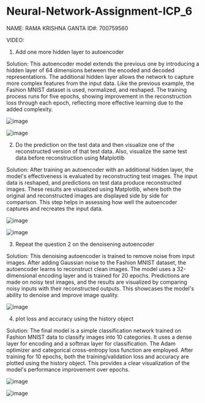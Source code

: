# Neural-Network-Assignment-ICP_6

NAME: RAMA KRISHNA GANTA ID#: 700759560

VIDEO: 

1. Add one more hidden layer to autoencoder

Solution: This autoencoder model extends the previous one by introducing a hidden layer of 64 dimensions between the encoded and decoded representations. The additional hidden layer allows the network to capture more complex features from the input data. Like the previous example, the Fashion MNIST dataset is used, normalized, and reshaped. The training process runs for five epochs, showing improvement in the reconstruction loss through each epoch, reflecting more effective learning due to the added complexity.

![image](https://github.com/user-attachments/assets/7041f8d9-df6d-49bc-9bfa-e397bdd6dcb6)

![image](https://github.com/user-attachments/assets/9ea1305f-ff1b-4b96-9d20-2adaca7912b2)

2. Do the prediction on the test data and then visualize one of the reconstructed version of that test data. Also, visualize the same test data before reconstruction using Matplotlib

Solution: After training an autoencoder with an additional hidden layer, the model's effectiveness is evaluated by reconstructing test images. The input data is reshaped, and predictions on test data produce reconstructed images. These results are visualized using Matplotlib, where both the original and reconstructed images are displayed side by side for comparison. This step helps in assessing how well the autoencoder captures and recreates the input data.

![image](https://github.com/user-attachments/assets/7964c4ca-e8f5-4c2e-bb45-fc838229cc2c)

![image](https://github.com/user-attachments/assets/459f394c-1fc6-40c1-8719-aa2e6d14b1fa)

3. Repeat the question 2 on the denoisening autoencoder

Solution: This denoising autoencoder is trained to remove noise from input images. After adding Gaussian noise to the Fashion MNIST dataset, the autoencoder learns to reconstruct clean images. The model uses a 32-dimensional encoding layer and is trained for 20 epochs. Predictions are made on noisy test images, and the results are visualized by comparing noisy inputs with their reconstructed outputs. This showcases the model's ability to denoise and improve image quality.

![image](https://github.com/user-attachments/assets/18c4e4ea-8ada-404c-b8c4-617a9f4d581a)

4. plot loss and accuracy using the history object

Solution: The final model is a simple classification network trained on Fashion MNIST data to classify images into 10 categories. It uses a dense layer for encoding and a softmax layer for classification. The Adam optimizer and categorical cross-entropy loss function are employed. After training for 10 epochs, both the training/validation loss and accuracy are plotted using the history object. This provides a clear visualization of the model's performance improvement over epochs.

![image](https://github.com/user-attachments/assets/c488f1e5-28e7-4c4f-a479-90d9595b8a10)

![image](https://github.com/user-attachments/assets/4bd8cb00-c6de-4ef1-863e-52cdd9ed1466)




